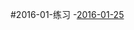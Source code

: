 #2016-01-练习
-[2016-01-25](https://github.com/bigdata-mindstorms/d3-playground/blob/gh-pages/chenxiaorong/2016/01/25/Experience.html)
